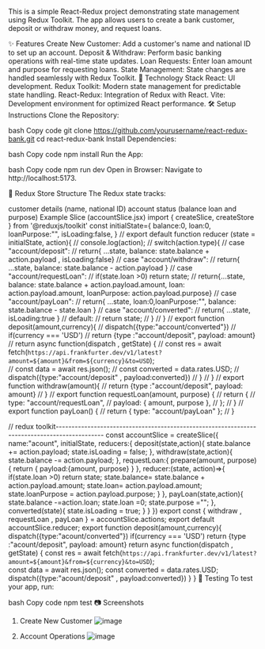 This is a simple React-Redux project demonstrating state management using Redux Toolkit. The app allows users to create a bank customer, deposit or withdraw money, and request loans.

✨ Features
Create New Customer: Add a customer's name and national ID to set up an account.
Deposit & Withdraw: Perform basic banking operations with real-time state updates.
Loan Requests: Enter loan amount and purpose for requesting loans.
State Management: State changes are handled seamlessly with Redux Toolkit.
🚀 Technology Stack
React: UI development.
Redux Toolkit: Modern state management for predictable state handling.
React-Redux: Integration of Redux with React.
Vite: Development environment for optimized React performance.
🛠️ Setup Instructions
Clone the Repository:

bash
Copy code
git clone https://github.com/yourusername/react-redux-bank.git
cd react-redux-bank
Install Dependencies:

bash
Copy code
npm install
Run the App:

bash
Copy code
npm run dev
Open in Browser: Navigate to http://localhost:5173.

🔑 Redux Store Structure
The Redux state tracks:

customer details (name, national ID)
account status (balance loan and purpose)
Example Slice (accountSlice.jsx)
import { createSlice, createStore } from '@reduxjs/toolkit'
const initialState={
    balance:0,
    loan:0,
    loanPurpose:"",
    isLoading:false,
}
// export default function reducer (state = initialState, action){
//     console.log(action);
//     switch(action.type){
//         case "account/deposit":
//          return{ ...state, balance: state.balance + action.payload , isLoading:false}
//         case "account/withdraw":
//          return{ ...state, balance: state.balance - action.payload }
//         case "account/requestLoan":
//             if(state.loan >0) return state;
//             return{...state, balance: state.balance + action.payload.amount, loan: action.payload.amount, loanPurpose: action.payload.purpose}
//         case "account/payLoan":
//          return{ ...state, loan:0,loanPurpose:"", balance: state.balance - state.loan }
//         case "account/converted":
//          return{ ...state, isLoading:true }
//         default:
//             return state;
//     }
// }
// export function deposit(amount,currency){
//     dispatch({type:"account/converted"})
//     if(currency === 'USD')
//      return {type :"account/deposit", payload: amount}
//     return async function(dispatch , getState) {
//         const res = await fetch(`https://api.frankfurter.dev/v1/latest?amount=${amount}&from=${currency}&to=USD`);  
//         const data = await res.json();
//         const converted = data.rates.USD;
//         dispatch({type:"account/deposit" , payload:converted})
//     }
// }
// export function withdraw(amount){
//     return {type :"account/deposit", payload: amount}
// }
// export function requestLoan(amount, purpose) {
//     return {
//       type: "account/requestLoan",
//       payload: { amount, purpose },
//     };
//   }
// export function payLoan() {
//     return { type: "account/payLoan" };
//   }

// redux toolkit---------------------------------------------------------------------------------------------
const accountSlice = createSlice({
    name:"acount",
    initialState,
    reducers:{
        deposit(state,action){
            state.balance += action.payload;
            state.isLoading = false;
        },
        withdraw(state,action){
            state.balance -= action.payload;
        },
        requestLoan:{
            prepare(amount, purpose){
              return {
                payload:{amount, purpose}
              }
            },
        reducer:(state, action)=>{
            if(state.loan >0) return state;
            state.balance= state.balance + action.payload.amount;
            state.loan= action.payload.amount;
            state.loanPurpose = action.payload.purpose;
        }
        },
        payLoan(state,action){
            state.balance -=action.loan;
            state.loan =0;
            state.purpose ="";
        },
        converted(state){
       state.isLoading = true;
        }
    }
})
export const { withdraw , requestLoan , payLoan } = accountSlice.actions;
export default accountSlice.reducer;
export function deposit(amount,currency){
        dispatch({type:"acount/converted"})
        if(currency === 'USD')
         return {type :"acount/deposit", payload: amount}
        return async function(dispatch , getState) {
            const res = await fetch(`https://api.frankfurter.dev/v1/latest?amount=${amount}&from=${currency}&to=USD`);  
            const data = await res.json();
            const converted = data.rates.USD;
            dispatch({type:"acount/deposit" , payload:converted})
        }
    }
🧪 Testing
To test your app, run:

bash
Copy code
npm test
📷 Screenshots
1. Create New Customer
![image](https://github.com/user-attachments/assets/365c56f3-2aa4-46ce-ae99-2b584502e685)

2. Account Operations
![image](https://github.com/user-attachments/assets/d66ec035-3342-4da9-b194-308621f723ec)
